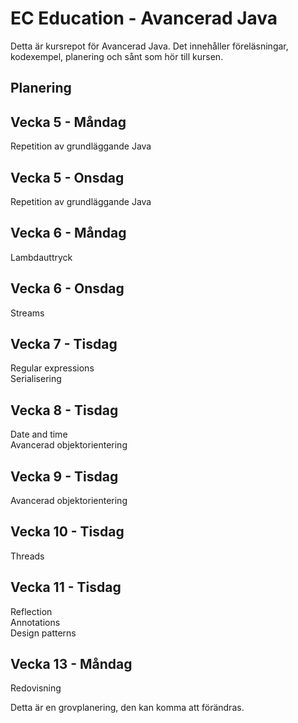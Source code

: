 # EC Education - Avancerad Java

Detta är kursrepot för Avancerad Java. Det innehåller föreläsningar, kodexempel, planering och sånt som hör till kursen.

## Planering

## Vecka 5 - Måndag

Repetition av grundläggande Java

## Vecka 5 - Onsdag

Repetition av grundläggande Java

## Vecka 6 - Måndag

Lambdauttryck

## Vecka 6 - Onsdag

Streams

## Vecka 7 - Tisdag

Regular expressions  
Serialisering

## Vecka 8 - Tisdag

Date and time  
Avancerad objektorientering

## Vecka 9 - Tisdag

Avancerad objektorientering

## Vecka 10 - Tisdag

Threads

## Vecka 11 - Tisdag

Reflection  
Annotations  
Design patterns

## Vecka 13 - Måndag

Redovisning

Detta är en grovplanering, den kan komma att förändras.
